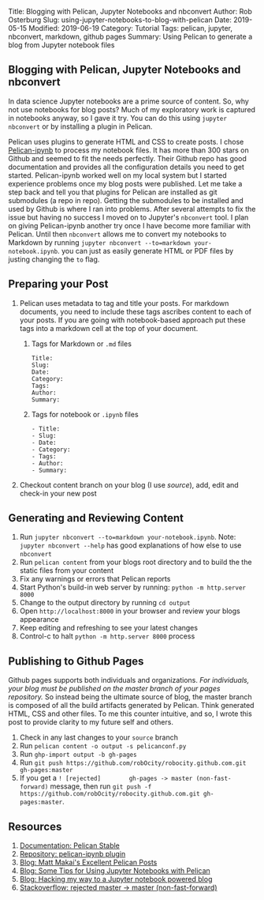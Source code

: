 Title: Blogging with Pelican, Jupyter Notebooks and nbconvert
Author: Rob Osterburg
Slug: using-jupyter-notebooks-to-blog-with-pelican
Date: 2019-05-15
Modified: 2019-06-19
Category: Tutorial
Tags: pelican, jupyter, nbconvert, markdown, github pages
Summary: Using Pelican to generate a blog from Jupyter notebook files

## Blogging with Pelican, Jupyter Notebooks and nbconvert

In data science Jupyter notebooks are a prime source of content.  So, why not use notebooks for blog posts?  Much of my exploratory work is captured in notebooks anyway, so I gave it try.  You can do this using `jupyter nbconvert` or by installing a plugin in Pelican.  

Pelican uses plugins to generate HTML and CSS to create posts.  I chose [Pelican-ipynb](https://github.com/danielfrg/pelican-ipynb) to process my notebook files.  It has more than 300 stars on Github and seemed to fit the needs perfectly.  Their Github repo has good documentation and provides all the configuration details you need to get started.  Pelican-ipynb worked well on my local system but I started experience problems once my blog posts were published.  Let me take a step back and tell you that plugins for Pelican are installed as git submodules (a repo in repo).  Getting the submodules to be installed and used by Github is where I ran into problems.  After several attempts to fix the issue but having no success I moved on to Jupyter's `nbconvert` tool.  I plan on giving Pelican-ipynb another try once I have become more familiar with Pelican.  Until then `nbconvert` allows me to convert my notebooks to Markdown by running `jupyter nbconvert --to=markdown your-notebook.ipynb`.  you can just as easily generate HTML or PDF files by justing changing the `to` flag.  

## Preparing your Post

1. Pelican uses metadata to tag and title your posts.  For markdown documents, you need to include these tags ascribes content to each of your posts.  If you are going with notebook-based approach put these tags into a markdown cell at the top of your document.
   1. Tags for Markdown or `.md` files

        ```text
        Title:
        Slug:
        Date:
        Category:
        Tags:
        Author:
        Summary:
        ```

   1. Tags for notebook or `.ipynb` files
   
        ```text
        - Title:
        - Slug:
        - Date:
        - Category:
        - Tags:
        - Author:
        - Summary:
        ```


1. Checkout content branch on your blog (I use _source_), add, edit and check-in your new post

## Generating and Reviewing Content

1. Run `jupyter nbconvert --to=markdown your-notebook.ipynb`.  Note: `jupyter nbconvert --help` has good explanations of how else to use `nbconvert` 
1. Run `pelican content` from your blogs root directory and to build the the static files from your content
1. Fix any warnings or errors that Pelican reports  
1. Start Python's build-in web server by running: `python -m http.server 8000`
1. Change to the output directory by running `cd output`
1. Open `http://localhost:8000` in your browser and review your blogs appearance
1. Keep editing and refreshing to see your latest changes
1. Control-c to halt `python -m http.server 8000` process

## Publishing to Github Pages

Github pages supports both individuals and organizations.  *For individuals, your blog must be published on the master branch of your pages repository.*  So instead being the ultimate source of blog, the master branch is composed of all the build artifacts generated by Pelican.  Think generated HTML, CSS and other files.  To me this counter intuitive, and so, I wrote this post to provide clarity to my future self and others.

1. Check in any last changes to your `source` branch
1. Run `pelican content -o output -s pelicanconf.py`
1. Run `ghp-import output -b gh-pages`
1. Run `git push https://github.com/robOcity/robocity.github.com.git gh-pages:master`
1. If you get a `! [rejected]        gh-pages -> master (non-fast-forward)` message, then run `git push -f https://github.com/robOcity/robocity.github.com.git gh-pages:master`.

## Resources

1. [Documentation: Pelican Stable](https://docs.getpelican.com/en/stable/index.html)
1. [Repository: pelican-ipynb plugin]([pelican-ipynb](https://github.com/danielfrg/pelican-ipynb))
1. [Blog: Matt Makai's Excellent Pelican Posts](https://www.fullstackpython.com/pelican.html)
1. [Blog: Some Tips for Using Jupyter Notebooks with Pelican](https://pmbaumgartner.github.io/blog/jupyter-notebooks-for-pelican/)
1. [Blog: Hacking my way to a Jupyter notebook powered blog](https://nipunbatra.github.io/blog/2017/Jupyter-powered-blog.html)
1. [Stackoverflow: rejected master -> master (non-fast-forward)](https://stackoverflow.com/questions/11696295/rejected-master-master-non-fast-forward)
